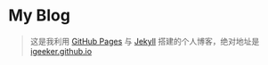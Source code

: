 # My Blog

> 这是我利用 <a href="https://pages.github.com/">GitHub Pages</a> 与 <a href="http://jekyll.com.cn/">Jekyll</a> 搭建的个人博客，绝对地址是 <a href="https://igeeker.github.io/">igeeker.github.io</a> 
